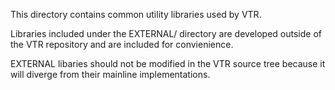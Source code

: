 This directory contains common utility libraries used by VTR.

Libraries included under the EXTERNAL/ directory are developed outside of the VTR repository and are included for convienience.

EXTERNAL libaries should not be modified in the VTR source tree because it will diverge from their mainline implementations.
